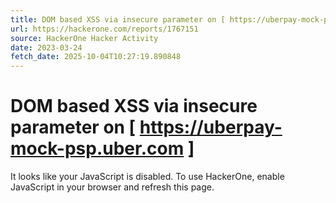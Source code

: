 ```yaml
---
title: DOM based XSS via insecure parameter on [ https://uberpay-mock-psp.uber.com ]
url: https://hackerone.com/reports/1767151
source: HackerOne Hacker Activity
date: 2023-03-24
fetch_date: 2025-10-04T10:27:19.890848
---
```


# DOM based XSS via insecure parameter on [ https://uberpay-mock-psp.uber.com ]

It looks like your JavaScript is disabled. To use HackerOne, enable JavaScript in your browser and refresh this page.